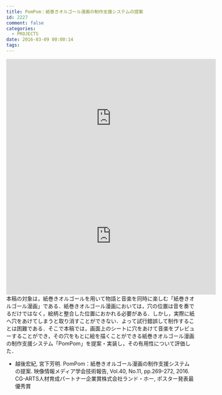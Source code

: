 ```yaml
---
title: PomPom：紙巻きオルゴール漫画の制作支援システムの提案
id: 2227
comment: false
categories:
  - PROJECTS
date: 2016-03-09 00:00:14
tags:
---
```



<iframe width="560" height="315" src="https://www.youtube.com/embed/2nfCFhLHzMk" frameborder="0" allowfullscreen></iframe>

<!--more-->

<iframe width="560" height="315" src="https://www.youtube.com/embed/U8Mu8Hmyofo" frameborder="0" allowfullscreen></iframe>


<!-- 2016.03.09 -->本稿の対象は，紙巻きオルゴールを用いて物語と音楽を同時に楽しむ「紙巻きオルゴール漫画」である．紙巻きオルゴール漫画においては，穴の位置は音を奏でるだけではなく，絵柄と整合した位置におかれる必要がある．しかし，実際に紙へ穴をあけてしまうと取り消すことができない．よって試行錯誤して制作することは困難である．そこで本稿では，画面上のシートに穴をあけて音楽をプレビューすることができ，その穴をもとに絵を描くことができる紙巻きオルゴール漫画の制作支援システム「PomPom」を提案・実装し，その有用性について評価した．

*   越後宏紀, 宮下芳明. PomPom：紙巻きオルゴール漫画の制作支援システムの提案. 映像情報メディア学会技術報告, Vol.40, No.11, pp.269-272, 2016\. CG-ARTS人材育成パートナー企業賞株式会社ランド・ホー, ポスター発表最優秀賞
